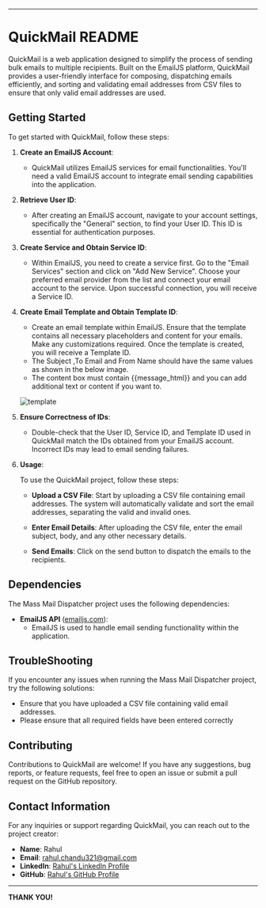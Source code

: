 
---

# QuickMail README

QuickMail is a web application designed to simplify the process of sending bulk emails to multiple recipients. Built on the EmailJS platform, QuickMail provides a user-friendly interface for composing, dispatching emails efficiently, and sorting and validating email addresses from CSV files to ensure that only valid email addresses are used.
## Getting Started

To get started with QuickMail, follow these steps:

1. **Create an EmailJS Account**:
   - QuickMail utilizes EmailJS services for email functionalities. You'll need a valid EmailJS account to integrate email sending capabilities into the application.

2. **Retrieve User ID**:
   - After creating an EmailJS account, navigate to your account settings, specifically the "General" section, to find your User ID. This ID is essential for authentication purposes.

3. **Create Service and Obtain Service ID**:
   - Within EmailJS, you need to create a service first. Go to the "Email Services" section and click on "Add New Service". Choose your preferred email provider from the list and connect your email account to the service. Upon successful connection, you will receive a Service ID.

4. **Create Email Template and Obtain Template ID**:
   - Create an email template within EmailJS. Ensure that the template contains all necessary placeholders and content for your emails. Make any customizations required. Once the template is created, you will receive a Template ID.
   - The Subject ,To Email and From Name should have the same values as shown in the below image.
   - The content box must contain {{message_html}} and you can add additional text or content if you want to.
    
    ![template](https://github.com/rahul-079/QuickMail/assets/121021984/8853f494-9ecb-44f9-ad4a-6f7fc95b4b0f)

5. **Ensure Correctness of IDs**:
   - Double-check that the User ID, Service ID, and Template ID used in QuickMail match the IDs obtained from your EmailJS account. Incorrect IDs may lead to email sending failures.

6. **Usage**:

   To use the QuickMail project, follow these steps:
   - **Upload a CSV File**:
     Start by uploading a CSV file containing email addresses. The system will automatically validate and sort the email addresses, separating the valid and invalid ones.

   - **Enter Email Details**:
    After uploading the CSV file, enter the email subject, body, and any other necessary details.

   - **Send Emails**:
     Click on the send button to dispatch the emails to the recipients.
     
## Dependencies

The Mass Mail Dispatcher project uses the following dependencies:

- **EmailJS API** ([emailjs.com](https://www.emailjs.com)):
  - EmailJS is used to handle email sending functionality within the application.

## TroubleShooting

If you encounter any issues when running the Mass Mail Dispatcher project, try the following solutions:

- Ensure that you have uploaded a CSV file containing valid email addresses.
- Please ensure that all required fields have been entered correctly

## Contributing

Contributions to QuickMail are welcome! If you have any suggestions, bug reports, or feature requests, feel free to open an issue or submit a pull request on the GitHub repository.

## Contact Information

For any inquiries or support regarding QuickMail, you can reach out to the project creator:

- **Name**: Rahul
- **Email**: rahul.chandu321@gmail.com
- **LinkedIn**: [Rahul's LinkedIn Profile](https://www.linkedin.com/in/rahul-pamu-b7a3b0248/)
- **GitHub**: [Rahul's GitHub Profile](https://github.com/rahul-079)

---
______________________THANK YOU!______________________
